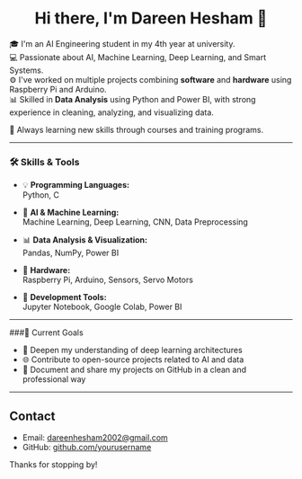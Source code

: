 <h1 align="center">Hi there, I'm Dareen Hesham 👋</h1>
 
🎓 I'm an AI Engineering student in my 4th year at university.  
💻 Passionate about AI, Machine Learning, Deep Learning, and Smart Systems.  
⚙️ I've worked on multiple projects combining **software** and **hardware** using Raspberry Pi and Arduino.  
📊 Skilled in **Data Analysis** using Python and Power BI, with strong experience in cleaning, analyzing, and visualizing data. 

🧠 Always learning new skills through courses and training programs. 

---

### 🛠️ Skills & Tools

- 💡 **Programming Languages:**  
  Python, C

- 🤖 **AI & Machine Learning:**  
  Machine Learning, Deep Learning, CNN, Data Preprocessing

- 📊 **Data Analysis & Visualization:**  
  Pandas, NumPy, Power BI

- 🔌 **Hardware:**  
  Raspberry Pi, Arduino, Sensors, Servo Motors

- 🧰 **Development Tools:**  
  Jupyter Notebook, Google Colab, Power BI

---
###📌 Current Goals
- 🧠 Deepen my understanding of deep learning architectures
- 🌐 Contribute to open-source projects related to AI and data
- 📝 Document and share my projects on GitHub in a clean and professional way
 
---

## Contact   
- Email: dareenhesham2002@gmail.com
- GitHub: [github.com/yourusername](https://github.com/dareenhesham)  

Thanks for stopping by!  
